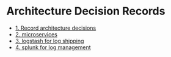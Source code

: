 # Architecture Decision Records

* [1. Record architecture decisions](0001-record-architecture-decisions.md)
* [2. microservices](0002-microservices.md)
* [3. logstash for log shipping](0003-logstash-for-log-shipping.md)
* [4. splunk for log management](0004-splunk-for-log-management.md)
